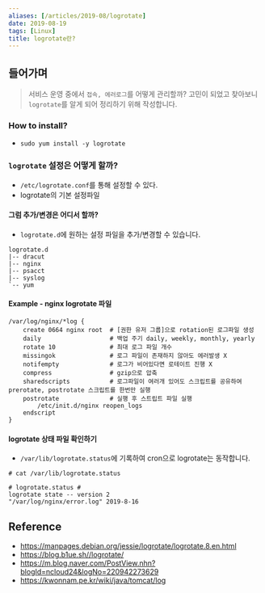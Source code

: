 ```yaml
---
aliases: [/articles/2019-08/logrotate]
date: 2019-08-19
tags: [Linux]
title: logrotate란?
---
```

## 들어가며
> 서비스 운영 중에서 `접속, 에러로그`를 어떻게 관리할까? 고민이 되었고 찾아보니 `logrotate`를 알게 되어 정리하기 위해 작성합니다.

### How to install?
- `sudo yum install -y logrotate`

### `logrotate` 설정은 어떻게 할까?
- `/etc/logrotate.conf`를 통해 설정할 수 있다.
- logrotate의 기본 설정파일

#### 그럼 추가/변경은 어디서 할까?
- `logrotate.d`에 원하는 설정 파일을 추가/변경할 수 있습니다.

```
logrotate.d
|-- dracut
|-- nginx
|-- psacct
|-- syslog
`-- yum
```

#### Example - nginx logrotate 파일
```
/var/log/nginx/*log {
    create 0664 nginx root  # [권한 유저 그룹]으로 rotation된 로그파일 생성
    daily                   # 백업 주기 daily, weekly, monthly, yearly
    rotate 10               # 최대 로그 파일 개수
    missingok               # 로그 파일이 존재하지 않아도 에러발생 X
    notifempty              # 로그가 비어있다면 로테이트 진행 X
    compress                # gzip으로 압축
    sharedscripts           # 로그파일이 여러개 있어도 스크립트를 공유하여 prerotate, postrotate 스크립트를 한번만 실행
    postrotate              # 실행 후 스트립트 파일 실행
        /etc/init.d/nginx reopen_logs
    endscript
}
```


#### logrotate 상태 파일 확인하기
- `/var/lib/logrotate.status`에 기록하여 cron으로 logrotate는 동작합니다.

```
# cat /var/lib/logrotate.status

# logrotate.status #
logrotate state -- version 2
"/var/log/nginx/error.log" 2019-8-16
```


## Reference
- <https://manpages.debian.org/jessie/logrotate/logrotate.8.en.html>
- <https://blog.b1ue.sh//logrotate/>
- <https://m.blog.naver.com/PostView.nhn?blogId=ncloud24&logNo=220942273629>
- <https://kwonnam.pe.kr/wiki/java/tomcat/log>
